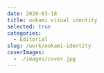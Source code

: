 ```yaml
---
date: 2020-03-18
title: ookami visual identity
selected: true
categories:
  - Editorial
slug: /work/ookami-identity
coverImages:
  - ./images/cover.jpg
---
```

